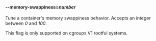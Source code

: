 #### **--memory-swappiness**=*number*

Tune a container's memory swappiness behavior. Accepts an integer between *0* and *100*.

This flag is only supported on cgroups V1 rootful systems.
